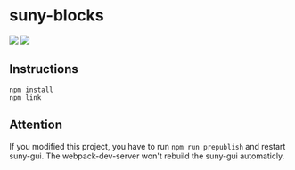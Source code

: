 # suny-blocks
![](https://img.shields.io/travis/com/lamsd/suny-blocks) ![](https://img.shields.io/github/license/lamsd/suny-blocks)

## Instructions

```
npm install
npm link
```

## Attention

If you modified this project, you have to run `npm run prepublish`  and restart suny-gui. The webpack-dev-server won't rebuild the suny-gui automaticly.



